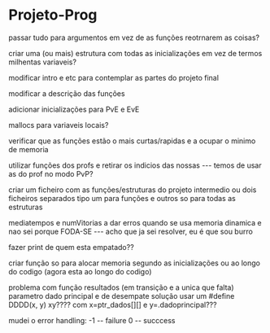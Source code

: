 # Projeto-Prog


passar tudo para argumentos em vez de as funções reotrnarem as coisas?


criar uma (ou mais) estrutura com todas as inicializações em vez de termos milhentas variaveis?


modificar intro e etc para contemplar as partes do projeto final

modificar a descrição das funções


adicionar inicializações para PvE e EvE


mallocs para variaveis locais?


verificar que as funções estão o mais curtas/rapidas e a ocupar o minimo de memoria


utilizar funções dos profs e retirar os indicios das nossas --- temos de usar as do prof no modo PvP?


criar um ficheiro com as funções/estruturas do projeto intermedio ou dois ficheiros separados tipo um para funções e outros so para todas as estruturas


mediatempos e numVitorias a dar erros quando se usa memoria dinamica e nao sei porque FODA-SE --- acho que ja sei resolver, eu é que sou burro


fazer print de quem esta empatado??


criar função so para alocar memoria segundo as inicializações ou ao longo do codigo (agora esta ao longo do codigo)


problema com função resultados (em transição e a unica que falta) parametro dado principal e de desempate
solução usar um #define DDDD(x, y) xy???? com x=ptr_dados[][] e y=.dadoprincipal???


mudei o error handling:
-1 -- failure
0 -- succcess
